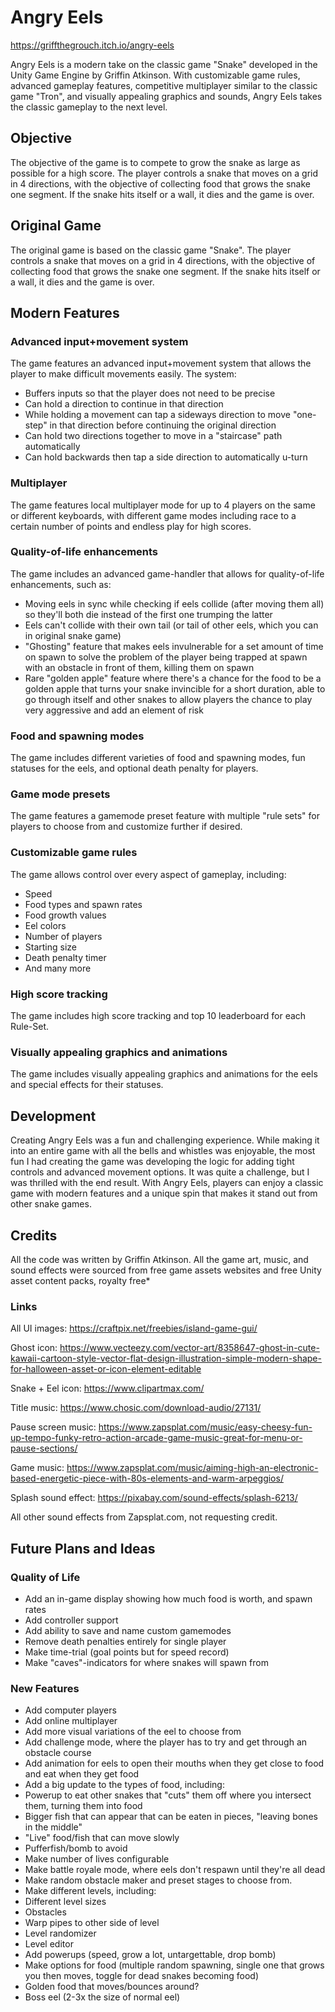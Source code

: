 # Angry Eels
https://griffthegrouch.itch.io/angry-eels

Angry Eels is a modern take on the classic game "Snake" developed in the Unity Game Engine by Griffin Atkinson. With customizable game rules, advanced gameplay features, competitive multiplayer similar to the classic game "Tron", and visually appealing graphics and sounds, Angry Eels takes the classic gameplay to the next level.

## Objective

The objective of the game is to compete to grow the snake as large as possible for a high score. The player controls a snake that moves on a grid in 4 directions, with the objective of collecting food that grows the snake one segment. If the snake hits itself or a wall, it dies and the game is over.

## Original Game

The original game is based on the classic game "Snake". The player controls a snake that moves on a grid in 4 directions, with the objective of collecting food that grows the snake one segment. If the snake hits itself or a wall, it dies and the game is over.

## Modern Features

### Advanced input+movement system

The game features an advanced input+movement system that allows the player to make difficult movements easily. The system:

- Buffers inputs so that the player does not need to be precise
- Can hold a direction to continue in that direction
- While holding a movement can tap a sideways direction to move "one-step" in that direction before continuing the original direction
- Can hold two directions together to move in a "staircase" path automatically
- Can hold backwards then tap a side direction to automatically u-turn

### Multiplayer 

The game features local multiplayer mode for up to 4 players on the same or different keyboards, with different game modes including race to a certain number of points and endless play for high scores.

### Quality-of-life enhancements

The game includes an advanced game-handler that allows for quality-of-life enhancements, such as:

- Moving eels in sync while checking if eels collide (after moving them all) so they'll both die instead of the first one trumping the latter
- Eels can't collide with their own tail (or tail of other eels, which you can in original snake game)
- "Ghosting" feature that makes eels invulnerable for a set amount of time on spawn to solve the problem of the player being trapped at spawn with an obstacle in front  of them, killing them on spawn
- Rare "golden apple" feature where there's a chance for the food to be a golden apple that turns your snake invincible for a short duration, able to go through itself   and other snakes to allow players the chance to play very aggressive and add an element of risk

### Food and spawning modes

The game includes different varieties of food and spawning modes, fun statuses for the eels, and optional death penalty for players.

### Game mode presets

The game features a gamemode preset feature with multiple "rule sets" for players to choose from and customize further if desired.

### Customizable game rules

The game allows control over every aspect of gameplay, including:

- Speed
- Food types and spawn rates
- Food growth values
- Eel colors
- Number of players
- Starting size
- Death penalty timer 
- And many more

### High score tracking

The game includes high score tracking and top 10 leaderboard for each Rule-Set.

### Visually appealing graphics and animations

The game includes visually appealing graphics and animations for the eels and special effects for their statuses.

## Development

Creating Angry Eels was a fun and challenging experience. While making it into an entire game with all the bells and whistles was enjoyable, the most fun I had creating the game was developing the logic for adding tight controls and advanced movement options. It was quite a challenge, but I was thrilled with the end result. With Angry Eels, players can enjoy a classic game with modern features and a unique spin that makes it stand out from other snake games.

## Credits

All the code was written by Griffin Atkinson.
All the game art, music, and sound effects were sourced from free game assets websites and free Unity asset content packs, royalty free*

### Links
All UI images: https://craftpix.net/freebies/island-game-gui/

Ghost icon: https://www.vecteezy.com/vector-art/8358647-ghost-in-cute-kawaii-cartoon-style-vector-flat-design-illustration-simple-modern-shape-for-halloween-asset-or-icon-element-editable

Snake + Eel icon: https://www.clipartmax.com/

Title music: https://www.chosic.com/download-audio/27131/

Pause screen music: https://www.zapsplat.com/music/easy-cheesy-fun-up-tempo-funky-retro-action-arcade-game-music-great-for-menu-or-pause-sections/

Game music: https://www.zapsplat.com/music/aiming-high-an-electronic-based-energetic-piece-with-80s-elements-and-warm-arpeggios/

Splash sound effect: https://pixabay.com/sound-effects/splash-6213/

All other sound effects from Zapsplat.com, not requesting credit.

## Future Plans and Ideas
### Quality of Life
- Add an in-game display showing how much food is worth, and spawn rates
- Add controller support
- Add ability to save and name custom gamemodes
- Remove death penalties entirely for single player
- Make time-trial (goal points but for speed record)
- Make "caves"-indicators for where snakes will spawn from

### New Features
- Add computer players
- Add online multiplayer
- Add more visual variations of the eel to choose from
- Add challenge mode, where the player has to try and get through an obstacle course
- Add animation for eels to open their mouths when they get close to food and eat when they get food
- Add a big update to the types of food, including:
- Powerup to eat other snakes that "cuts" them off where you intersect them, turning them into food
- Bigger fish that can appear that can be eaten in pieces, "leaving bones in the middle"
- "Live" food/fish that can move slowly
- Pufferfish/bomb to avoid
- Make number of lives configurable
- Make battle royale mode, where eels don't respawn until they're all dead
- Make random obstacle maker and preset stages to choose from.
- Make different levels, including:
- Different level sizes
- Obstacles
- Warp pipes to other side of level
- Level randomizer
- Level editor
- Add powerups (speed, grow a lot, untargettable, drop bomb)
- Make options for food (multiple random spawning, single one that grows you then moves, toggle for dead snakes becoming food)
- Golden food that moves/bounces around?
- Boss eel (2-3x the size of normal eel)
